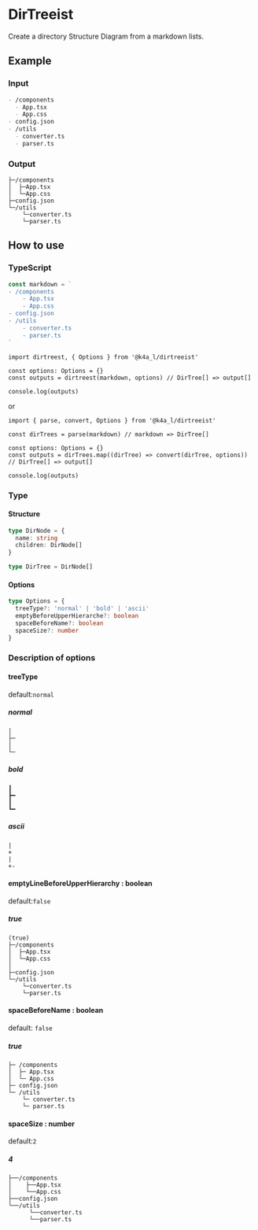 # DirTreeist
Create a directory Structure Diagram from a markdown lists.

## Example
### Input

```markdown
- /components
  - App.tsx
  - App.css
- config.json
- /utils
  - converter.ts
  - parser.ts
```

### Output

```text
├─/components
│  ├─App.tsx
│  └─App.css
├─config.json
└─/utils
    └─converter.ts
    └─parser.ts
```

## How to use

### TypeScript

```ts
const markdown = `
- /components
    - App.tsx
    - App.css
- config.json
- /utils
    - converter.ts
    - parser.ts
`
```

```tsx
import dirtreest, { Options } from '@k4a_l/dirtreeist'

const options: Options = {}
const outputs = dirtreest(markdown, options) // DirTree[] => output[]

console.log(outputs)
```

or

```tsx
import { parse, convert, Options } from '@k4a_l/dirtreeist'

const dirTrees = parse(markdown) // markdown => DirTree[]

const options: Options = {}
const outputs = dirTrees.map((dirTree) => convert(dirTree, options)) // DirTree[] => output[]

console.log(outputs)
```

### Type

#### Structure

```ts
type DirNode = {
  name: string
  children: DirNode[]
}

type DirTree = DirNode[]
```

#### Options

```ts
type Options = {
  treeType?: 'normal' | 'bold' | 'ascii'
  emptyBeforeUpperHierarche?: boolean
  spaceBeforeName?: boolean
  spaceSize?: number
}
```

### Description of options

#### treeType

default:`normal`

##### normal

```
│
├─
│
└─
```

##### bold

```
┃
┣━
┃
┗━
```

##### ascii

```
|
+
|
+-
```

#### emptyLineBeforeUpperHierarchy : boolean

default:`false`

##### true

```text
(true)
├─/components
│  ├─App.tsx
│  └─App.css
│
├─config.json
└─/utils
    └─converter.ts
    └─parser.ts
```

#### spaceBeforeName : boolean

default: `false`

##### true

```text
├─ /components
│  ├─ App.tsx
│  └─ App.css
├─ config.json
└─ /utils
    └─ converter.ts
    └─ parser.ts
```

#### spaceSize : number

default:`2`

##### 4

```text
├──/components
│    ├──App.tsx
│    └──App.css
├──config.json
└──/utils
      └──converter.ts
      └──parser.ts
```
